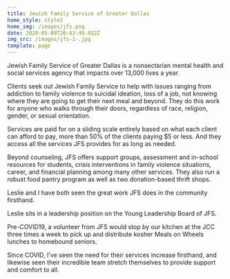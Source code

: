 ```yaml
---
title: Jewish Family Service of Greater Dallas
home_style: style2
home_img: /images/jfs.png
date: 2020-05-09T20:43:49.932Z
img_src: /images/jfs-1-.jpg
template: page
---
```

Jewish Family Service of Greater Dallas is a nonsectarian mental health and social services agency that impacts over 13,000 lives a year. 

Clients seek out Jewish Family Service to help with issues ranging from addiction to family violence to suicidal ideation, loss of a job, not knowing where they are going to get their next meal and beyond. They do this work for anyone who walks through their doors, regardless of race, religion, gender, or sexual orientation. 

Services are paid for on a sliding scale entirely based on what each client can afford to pay, more than 50% of the clients paying $5 or less. And they access all the services JFS provides for as long as needed.

Beyond counseling, JFS offers support groups, assessment and in-school resources for students, crisis interventions in family violence situations, career, and financial planning among many other services. They also run a robust food pantry program as well as two donation-based thrift shops.

Leslie and I have both seen the great work JFS does in the community firsthand.

Leslie sits in a leadership position on the Young Leadership Board of JFS.

Pre-COVID19, a volunteer from JFS would stop by our kitchen at the JCC three times a week to pick up and distribute kosher Meals on Wheels lunches to homebound seniors. 

Since COVID, I’ve seen the need for their services increase firsthand, and likewise seen their incredible team stretch themselves to provide support and comfort to all.